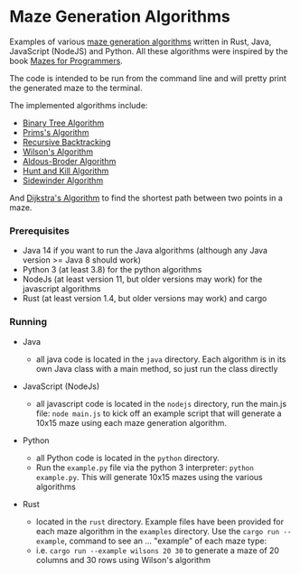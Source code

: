# Maze Generation Algorithms

Examples of various [maze generation algorithms](https://en.wikipedia.org/wiki/Maze_generation_algorithm) written
in Rust, Java, JavaScript (NodeJS) and Python.  All these algorithms were inspired by the book
[Mazes for Programmers](https://pragprog.com/titles/jbmaze/mazes-for-programmers/).

The code is intended to be run from the command line and will pretty print the generated maze to the terminal.

The implemented algorithms include:
- [Binary Tree Algorithm](http://weblog.jamisbuck.org/2011/2/1/maze-generation-binary-tree-algorithm)
- [Prims's Algorithm](http://weblog.jamisbuck.org/2011/1/10/maze-generation-prim-s-algorithm)
- [Recursive Backtracking](https://weblog.jamisbuck.org/2010/12/27/maze-generation-recursive-backtracking)
- [Wilson's Algorithm](https://en.wikipedia.org/wiki/Maze_generation_algorithm)
- [Aldous-Broder Algorithm](https://en.wikipedia.org/wiki/Maze_generation_algorithm)
- [Hunt and Kill Algorithm](https://weblog.jamisbuck.org/2011/1/24/maze-generation-hunt-and-kill-algorithm)
- [Sidewinder Algorithm](http://weblog.jamisbuck.org/2011/2/3/maze-generation-sidewinder-algorithm)

And [Dijkstra's Algorithm](https://en.wikipedia.org/wiki/Dijkstra%27s_algorithm) to find the shortest path between
two points in a maze.


### Prerequisites
- Java 14 if you want to run the Java algorithms (although any Java version >= Java 8 should work)
- Python 3 (at least 3.8) for the python algorithms
- NodeJs (at least version 11, but older versions may work) for the javascript algorithms
- Rust (at least version 1.4, but older versions may work) and cargo


### Running
- Java
    - all java code is located in the `java` directory. Each algorithm is in its own Java class with a main method,
      so just run the class directly

- JavaScript (NodeJs)
    - all javascript code is located in the `nodejs` directory, run the main.js file:  `node main.js` to kick off
    an example script that will generate a 10x15 maze using each maze generation algorithm.
    
- Python
    - all Python code is located in the `python` directory. 
    - Run the `example.py` file via the python 3 interpreter: `python example.py`. This will generate 10x15 mazes
    using the various algorithms
      
- Rust
    - located in the `rust` directory. Example files have been provided for each maze algorithm in the `examples`
    directory. Use the `cargo run --example`, command to see an ... "example" of each maze type:
    - i.e.  `cargo run --example wilsons 20 30` to generate a maze of 20 columns and 30 rows using Wilson's algorithm